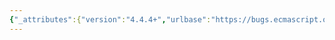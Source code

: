 ```yaml
---
{"_attributes":{"version":"4.4.4+","urlbase":"https://bugs.ecmascript.org/","maintainer":"dherman@mozilla.com"},"bug":{"bug_id":2876,"creation_ts":"2014-05-19 10:11:00 -0700","short_desc":"7.1.3.1 duplicates numeric lexical grammar","delta_ts":"2015-02-18 14:38:41 -0800","product":"Draft for 7th Edition","component":"Deferred from 6th edition","version":"unspecified","rep_platform":"All","op_sys":"All","bug_status":"CONFIRMED","priority":"Normal","bug_severity":"enhancement","everconfirmed":true,"reporter":{"uid":"oliver","name":"Oliver Hunt"},"assigned_to":{"uid":"allen","name":"Allen Wirfs-Brock"},"cc":"jmdyck","long_desc":[{"commentid":8554,"comment_count":0,"who":{"uid":"oliver","name":"Oliver Hunt"},"bug_when":"2014-05-19 10:11:58 -0700","thetext":"7.1.3.1 seems to have an unnecessary duplicate of the numeric lexical grammar, we should probably have a single unified grammar, parameterized if necessary to deal with the whole octal issue."},{"commentid":8555,"comment_count":1,"who":{"uid":"oliver","name":"Oliver Hunt"},"bug_when":"2014-05-19 10:16:17 -0700","thetext":"Ok, i think a better algorithm would be:\n\n1. let stripped be the result of StripwhiteSpace(string)\n2. if stripped is empty return +0\n3. if stripped is \"+Infinity\" or \"Infinity\" return +Infinity\n4. If stripped is \"-Infinity\" return -Infinity\n5. Return the result of applying the numeric lexical grammar\n\nAllenWB: I can't write very well so i'm kind of hoping you'd be able to make a better version of the above :D"},{"commentid":8560,"comment_count":2,"who":{"uid":"jmdyck","name":"Michael Dyck"},"bug_when":"2014-05-19 11:16:07 -0700","thetext":"[Changing this bug's 'Version' from Rev17 to Rev24.\nSection 7.1.3.1 didn't exist in Rev17.]"},{"commentid":8561,"comment_count":3,"who":{"uid":"jmdyck","name":"Michael Dyck"},"bug_when":"2014-05-19 11:23:48 -0700","thetext":"(In reply to comment #0)\n> 7.1.3.1 seems to have an unnecessary duplicate of the numeric lexical grammar,\n> we should probably have a single unified grammar, parameterized if necessary to\n> deal with the whole octal issue.\n\nSee also Bug 632."},{"commentid":9081,"comment_count":4,"who":{"uid":"allen","name":"Allen Wirfs-Brock"},"bug_when":"2014-06-23 12:53:25 -0700","thetext":"sounds good in principle, but I'm going to prioritize it lower than working on actual errors or filling in still missing material."}]}}
---
```

